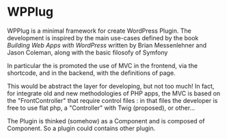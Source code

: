 
# WPPlug

WPPlug is a minimal framework for create WordPress Plugin.
The development is inspired by the main use-cases defined by the book *Building Web Apps with WordPress* written by Brian Messenlehner and Jason Coleman, along with the basic filosofy of Symfony

In particular the is promoted the use of MVC in the frontend, via the shortcode, and in the backend, with the definitions of page.

This would be abstract the layer for developing, but not too much!
In fact, for integrate old and new methodologies of PHP apps, the MVC is based on the "FrontController" that require control files : in that files the developer is free to use flat php, a "Controller" with Twig (proposed), or other...

The Plugin is thinked (somehow) as a Component and is composed of Component. So a plugin could contains other plugin.
